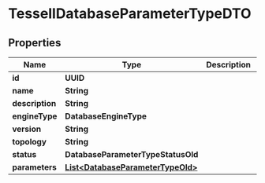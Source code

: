 

# TessellDatabaseParameterTypeDTO


## Properties

Name | Type | Description | Notes
------------ | ------------- | ------------- | -------------
**id** | **UUID** |  |  [optional]
**name** | **String** |  |  [optional]
**description** | **String** |  |  [optional]
**engineType** | **DatabaseEngineType** |  |  [optional]
**version** | **String** |  |  [optional]
**topology** | **String** |  |  [optional]
**status** | **DatabaseParameterTypeStatusOld** |  |  [optional]
**parameters** | [**List&lt;DatabaseParameterTypeOld&gt;**](DatabaseParameterTypeOld.md) |  |  [optional]




